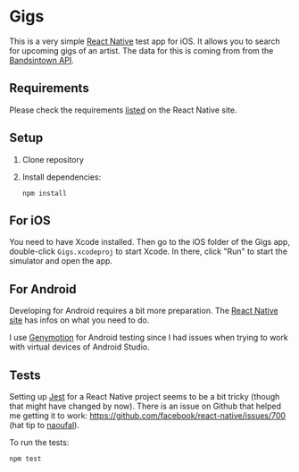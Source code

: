 # Gigs

This is a very simple [React Native](https://github.com/facebook/react-native) test app for iOS. It allows you to search for upcoming gigs of an artist. The data for this is coming from from the [Bandsintown API](https://www.bandsintown.com/api/overview).

## Requirements

Please check the requirements [listed](http://facebook.github.io/react-native/docs/getting-started.html#requirements) on the React Native site.

## Setup

1. Clone repository
2. Install dependencies:

	```
	npm install
	```
## For iOS

You need to have Xcode installed. Then go to the iOS folder of the Gigs app, double-click ```Gigs.xcodeproj``` to start Xcode. In there, click "Run" to start the simulator and open the app.

## For Android

Developing for Android requires a bit more preparation. The [React Native site](http://facebook.github.io/react-native/docs/getting-started.html#requirements) has infos on what you need to do.

I use [Genymotion](https://www.genymotion.com) for Android testing since I had issues when trying to work with virtual devices of Android Studio.

## Tests

Setting up [Jest](http://facebook.github.io/jest/) for a React Native project seems to be a bit tricky (though that might have changed by now). There is an issue on Github that helped me getting it to work: https://github.com/facebook/react-native/issues/700 (hat tip to [naoufal](https://github.com/naoufal)).

To run the tests:

```
npm test
```
